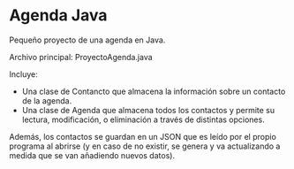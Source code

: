 # Agenda Java
Pequeño proyecto de una agenda en Java.

Archivo principal: ProyectoAgenda.java

Incluye:
- Una clase de Contancto que almacena la información sobre un contacto de la agenda.
- Una clase de Agenda que almacena todos los contactos y permite su lectura, modificación, o eliminación a través de distintas opciones.

Además, los contactos se guardan en un JSON que es leído por el propio programa al abrirse (y en caso de no existir, se genera y va actualizando a medida que se van añadiendo nuevos datos).